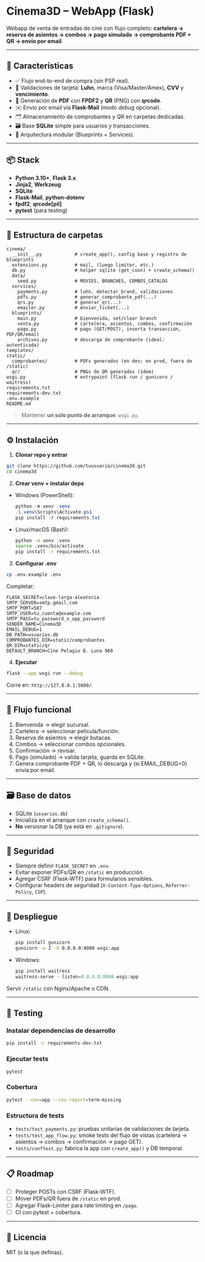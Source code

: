 # Cinema3D – WebApp (Flask)

Webapp de venta de entradas de cine con flujo completo: **cartelera → reserva de asientos → combos → pago simulado → comprobante PDF + QR → envío por email**.

---

## 🚀 Características

- ✅ Flujo end-to-end de compra (sin PSP real).
- 🔐 Validaciones de tarjeta: **Luhn**, marca (Visa/Master/Amex), **CVV** y **vencimiento**.
- 🧾 Generación de **PDF** con **FPDF2** y **QR** (PNG) con **qrcode**.
- ✉️ Envío por email vía **Flask-Mail** (modo *debug* opcional).
- 🗂️ Almacenamiento de comprobantes y QR en carpetas dedicadas.
- 🗃️ Base **SQLite** simple para usuarios y transacciones.
- 🧱 Arquitectura modular (Blueprints + Services).

---

## 📦 Stack

- **Python 3.10+**, **Flask 3.x**
- **Jinja2**, **Werkzeug**
- **SQLite**
- **Flask-Mail**, **python-dotenv**
- **fpdf2**, **qrcode[pil]**
- **pytest** (para testing)

---

## 📂 Estructura de carpetas

```text
cinema/
  __init__.py            # create_app(), config base y registro de blueprints
  extensions.py          # mail, (luego limiter, etc.)
  db.py                  # helper sqlite (get_conn) + create_schema()
  data/
    seed.py              # MOVIES, BRANCHES, COMBOS_CATALOG
  services/
    payments.py          # luhn, detectar_brand, validaciones
    pdfs.py              # generar_comprobante_pdf(...)
    qrs.py               # generar_qr(...)
    emailer.py           # enviar_ticket(...)
  blueprints/
    main.py              # bienvenida, set/clear branch
    venta.py             # cartelera, asientos, combos, confirmación
    pago.py              # pago (GET/POST), inserta transacción, PDF/QR/email
    archivos.py          # descarga de comprobante (ideal: autenticada)
templates/
static/
  comprobantes/          # PDFs generados (en dev; en prod, fuera de /static)
  qr/                    # PNGs de QR generados (ídem)
wsgi.py                  # entrypoint (flask run / gunicorn / waitress)
requirements.txt
requirements-dev.txt
.env.example
README.md
```

> Mantener **un solo punto de arranque**: `wsgi.py`.

---

## ⚙️ Instalación

1) **Clonar repo y entrar**
```bash
git clone https://github.com/tuusuario/cinema3d.git
cd cinema3d
```

2) **Crear venv + instalar deps**
- Windows (PowerShell):
  ```powershell
  python -m venv .venv
  .\.venv\Scripts\Activate.ps1
  pip install -r requirements.txt
  ```

- Linux/macOS (Bash):
  ```bash
  python -m venv .venv
  source .venv/bin/activate
  pip install -r requirements.txt
  ```

3) **Configurar .env**
```bash
cp .env.example .env
```
Completar:
```
FLASK_SECRET=clave-larga-aleatoria
SMTP_SERVER=smtp.gmail.com
SMTP_PORT=587
SMTP_USER=tu_cuenta@example.com
SMTP_PASS=tu_password_o_app_password
SENDER_NAME=Cinema3D
EMAIL_DEBUG=1
DB_PATH=usuarios.db
COMPROBANTES_DIR=static/comprobantes
QR_DIR=static/qr
DEFAULT_BRANCH=Cine Pelagio B. Luna 960
```

4) **Ejecutar**
```bash
flask --app wsgi run --debug
```
Corre en: `http://127.0.0.1:5000/`.

---

## 🔄 Flujo funcional

1. Bienvenida → elegir sucursal.
2. Cartelera → seleccionar película/función.
3. Reserva de asientos → elegir butacas.
4. Combos → seleccionar combos opcionales.
5. Confirmación → revisar.
6. Pago (simulado) → valida tarjeta, guarda en SQLite.
7. Genera comprobante PDF + QR, lo descarga y (si EMAIL_DEBUG=0) envía por email.

---

## 🗃️ Base de datos

- SQLite (`usuarios.db`)
- Inicializa en el arranque con `create_schema()`.
- **No** versionar la DB (ya está en `.gitignore`).

---

## 🔐 Seguridad

- Siempre definir `FLASK_SECRET` en `.env`.
- Evitar exponer PDFs/QR en `/static` en producción.
- Agregar CSRF (Flask-WTF) para formularios sensibles.
- Configurar headers de seguridad (`X-Content-Type-Options`, `Referrer-Policy`, `CSP`).

---

## 🚀 Despliegue

- Linux:
  ```bash
  pip install gunicorn
  gunicorn -w 2 -b 0.0.0.0:8000 wsgi:app
  ```
- Windows:
  ```powershell
  pip install waitress
  waitress-serve --listen=0.0.0.0:8000 wsgi:app
  ```

Servir `/static` con Nginx/Apache o CDN.

---

## 🧪 Testing

### Instalar dependencias de desarrollo
```bash
pip install -r requirements-dev.txt
```

### Ejecutar tests
```bash
pytest
```

### Cobertura
```bash
pytest --cov=app --cov-report=term-missing
```

### Estructura de tests
- `tests/test_payments.py`: pruebas unitarias de validaciones de tarjeta.
- `tests/test_app_flow.py`: smoke tests del flujo de vistas (cartelera → asientos → combos → confirmación → pago GET).
- `tests/conftest.py`: fabrica la app con `create_app()` y DB temporal.

---

## 📋 Roadmap

- [ ] Proteger POSTs con CSRF (Flask-WTF).
- [ ] Mover PDFs/QR fuera de `/static` en prod.
- [ ] Agregar Flask-Limiter para rate limiting en `/pago`.
- [ ] CI con pytest + cobertura.

---

## 📜 Licencia

MIT (o la que definas).

